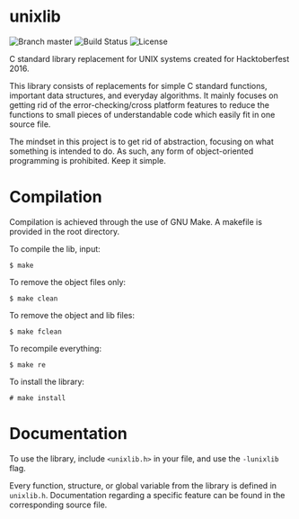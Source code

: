 # unixlib

![Branch master](https://img.shields.io/badge/branch-master-brightgreen.svg?style=flat-square)
![Build Status](https://travis-ci.org/Garuda1/unixlib.svg?branch=master)
![License](https://img.shields.io/aur/license/yaourt.svg?maxAge=2592000)

C standard library replacement for UNIX systems created for Hacktoberfest 2016.

This library consists of replacements for simple C standard functions, important data structures, and everyday algorithms. It mainly focuses on getting rid of the error-checking/cross platform features to reduce the functions to small pieces of understandable code which easily fit in one source file.

The mindset in this project is to get rid of abstraction, focusing on what something is intended to do. As such, any form of object-oriented programming is prohibited. Keep it simple.

# Compilation

Compilation is achieved through the use of GNU Make. A makefile is provided in the root directory.

To compile the lib, input:

    $ make

To remove the object files only:

    $ make clean

To remove the object and lib files:

    $ make fclean

To recompile everything:

    $ make re

To install the library:

    # make install

# Documentation

To use the library, include `<unixlib.h>` in your file, and use the `-lunixlib` flag.

Every function, structure, or global variable from the library is defined in `unixlib.h`. Documentation regarding a specific feature can be found in the corresponding source file.
